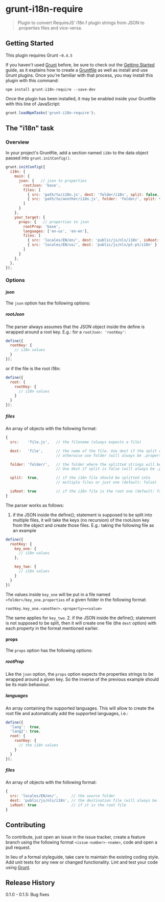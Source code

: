 # grunt-i18n-require

> Plugin to convert RequireJS' i18n f plugin strings from JSON to .properties files and vice-versa.

## Getting Started
This plugin requires Grunt `~0.4.5`

If you haven't used [Grunt](http://gruntjs.com/) before, be sure to check out the [Getting Started](http://gruntjs.com/getting-started) guide, as it explains how to create a [Gruntfile](http://gruntjs.com/sample-gruntfile) as well as install and use Grunt plugins. Once you're familiar with that process, you may install this plugin with this command:

```shell
npm install grunt-i18n-require --save-dev
```

Once the plugin has been installed, it may be enabled inside your Gruntfile with this line of JavaScript:

```js
grunt.loadNpmTasks('grunt-i18n-require');
```

## The "i18n" task

### Overview
In your project's Gruntfile, add a section named `i18n` to the data object passed into `grunt.initConfig()`.

```js
grunt.initConfig({
  i18n: {
    main: {
      json: {   // json to properties
        rootJson: 'base',
        files: [
          { src: 'path/to/i18n.js', dest: 'folder/i18n', split: false, isRoot: true }
          { src: 'path/to/another/i18n.js', folder: 'folder/', split: true }
        ]
      }
    },
    your_target: {
      props: {   // properties to json
        rootProp: 'base',
        languages: ['en-us', 'en-en'],
        files: [
          { src: 'locales/EN/en/', dest: 'public/js/nls/i18n', isRoot: true },
          { src: 'locales/EN/us/', dest: 'public/js/nls/pt-pt/i18n' }
        ]
      }
    },
  },
});
```

### Options

#### json
The `json` option has the following options:

##### rootJson
The parser always assumes that the JSON object inside the define is wrapped around a root key. E.g.: for a `rootJson: 'rootKey'`:

```js
define({
  rootKey: {
    // i18n values
  }
});

```

or if the file is the root i18n:

```js
define({
  root: {
    rootKey: {
      // i18n values
    }
  }
});
```

##### files
An array of objects with the following format:

```js
{
  src:    'file.js',   // the filename (always expects a file)

  dest:   'file',      // the name of the file. Use dest if the split option is set to true,
                       // otherwise use folder (will always be .properties)

  folder: 'folder/',   // the folder where the splitted strings will be put (explained later on).
                       // Use dest if split is false (will always be .properties)

  split:  true,        // if the i18n file should be splitted into
                       // multiple files or just one (default: false)

  isRoot: true         // if the i18n file is the root one (default: false)
}
```

The parser works as follows:
 1. if the JSON inside the define(); statement is supposed to be split into multiple files, it will take the keys (no recursion) of the rootJson key from the object and create those files. E.g.: taking the following file as an example

```js
define({
  rootKey: {
    key_one: {
      // i18n values
    },

    key_two: {
      // i18n values
    }
  }
})
```

The values inside `key_one` will be put in a file named `<folder>/key_one.properties` of a given folder in the following format:
```
rootKey.key_one.<another>.<property>=<value>
```

The same applies for `key_two`.
 2. if the JSON inside the define(); statement is not supposed to be split, then it will create one file (the `dest` option) with each property in the format mentioned earlier.


#### props
The `props` option has the following options:

##### rootProp
Like the `json` option, the `props` option expects the properties strings to be wrapped around a given key. So the inverse of the previous example should be its main behaviour.

##### languages
An array containing the supported languages. This will allow to create the root file and automatically add the supported languages, i.e.:

```js
define({
  'lang':  true,
  'lang2': true,
  root: {
    rootKey: {
      // the i18n values
    }
  }
});
```

##### files
An array of objects with the following format:

```js
{
  src: 'locales/EN/en/',      // the source folder
  dest: 'public/js/nls/i18n', // the destination file (will always be .js)
  isRoot: true                // if it is the root file
}
```

## Contributing
To contribute, just open an issue in the issue tracker, create a feature branch using the following format `<issue-number>-<name>`, code and open a pull request.

In lieu of a formal styleguide, take care to maintain the existing coding style. Add unit tests for any new or changed functionality. Lint and test your code using [Grunt](http://gruntjs.com/).

## Release History
0.1.0 - 0.1.5: Bug fixes
